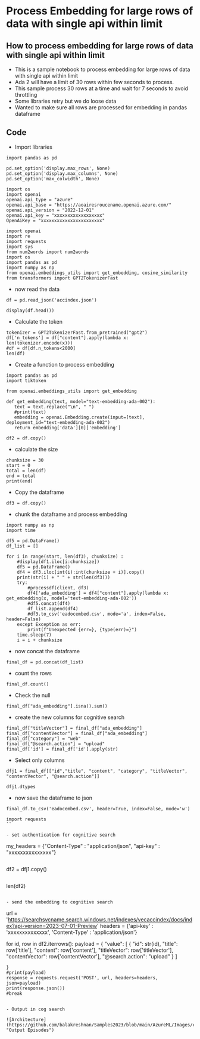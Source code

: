 # Process Embedding for large rows of data with single api within limit

## How to process embedding for large rows of data with single api within limit

- This is a sample notebook to process embedding for large rows of data with single api within limit
- Ada 2 will have a limit of 30 rows within few seconds to process.
- This sample process 30 rows at a time and wait for 7 seconds to avoid throttling
- Some libraries retry but we do loose data
- Wanted to make sure all rows are processed for embedding in pandas dataframe


## Code

- Import libraries

```
import pandas as pd

pd.set_option('display.max_rows', None)
pd.set_option('display.max_columns', None)
pd.set_option('max_colwidth', None)
```

```
import os
import openai
openai.api_type = "azure"
openai.api_base = "https://aoairesroucename.openai.azure.com/"
openai.api_version = "2022-12-01"
openai.api_key = "xxxxxxxxxxxxxxxxxx"
OpenAiKey = "xxxxxxxxxxxxxxxxxxxxxxx"
```

```
import openai
import re
import requests
import sys
from num2words import num2words
import os
import pandas as pd
import numpy as np
from openai.embeddings_utils import get_embedding, cosine_similarity
from transformers import GPT2TokenizerFast
```

- now read the data

```
df = pd.read_json('accindex.json')
```

```
display(df.head())
```

- Calculate the token

```
tokenizer = GPT2TokenizerFast.from_pretrained("gpt2")
df['n_tokens'] = df["content"].apply(lambda x: len(tokenizer.encode(x)))
#df = df[df.n_tokens<2000]
len(df)
```

- Create a function to process embedding

```
import pandas as pd
import tiktoken

from openai.embeddings_utils import get_embedding

def get_embedding(text, model="text-embedding-ada-002"):
   text = text.replace("\n", " ")
   #print(text)
   embedding = openai.Embedding.create(input=[text], deployment_id="text-embedding-ada-002")
   return embedding['data'][0]['embedding']
```

```
df2 = df.copy()
```

- calculate the size

```
chunksize = 30
start = 0
total = len(df)
end = total
print(end)
```

- Copy the dataframe

```
df3 = df.copy()
```

- chunk the dataframe and process embedding

```
import numpy as np
import time

df5 = pd.DataFrame()
df_list = []

for i in range(start, len(df3), chunksize) :
    #display(df1.iloc[i:chunksize])
    df5 = pd.DataFrame()
    df4 = df3.iloc[int(i):int(chunksize + i)].copy()
    print(str(i) + " " + str(len(df3)))    
    try:
        #processdf(client, df3)
        df4['ada_embedding'] = df4["content"].apply(lambda x: get_embedding(x, model='text-embedding-ada-002'))
        #df5.concat(df4)
        df_list.append(df4)
        #df3.to_csv('eadocembed.csv', mode='a', index=False, header=False)
    except Exception as err:
        print(f"Unexpected {err=}, {type(err)=}")
    time.sleep(7)
    i = i + chunksize
```

- now concat the dataframe

```
final_df = pd.concat(df_list)
```

- count the rows

```
final_df.count()
```

- Check the null

```
final_df["ada_embedding"].isna().sum()
```

- create the new columns for cognitive search

```
final_df["titleVector"] = final_df["ada_embedding"]
final_df["contentVector"] = final_df["ada_embedding"]
final_df["category"] = "web"
final_df["@search.action"] = "upload"
final_df['id'] = final_df['id'].apply(str)
```

- Select only columns

```
dfj1 = final_df[["id","title", "content", "category", "titleVector", "contentVector", "@search.action"]]
```

```
dfj1.dtypes
```

- now save the dataframe to json

```
final_df.to_csv('eadocembed.csv', header=True, index=False, mode='w')
```

```
import requests
``

- set authentication for cognitive search

```
my_headers = {"Content-Type" : "application/json", "api-key" : "xxxxxxxxxxxxxxx"}
```

```
df2 = dfj1.copy()
```

```
len(df2)
```

- send the embedding to cognitive search

```
url = 'https://searchsvcname.search.windows.net/indexes/vecaccindex/docs/index?api-version=2023-07-01-Preview'
headers = {'api-key' : 'xxxxxxxxxxxxxx', 'Content-Type' : 'application/json'}

for id, row in df2.iterrows():
    payload = {
      "value": [
        {
          "id": str(id),
          "title": row['title'],
          "content": row['content'], 
          "titleVector": row['titleVector'],
          "contentVector": row['contentVector'],
          "@search.action": "upload"
        }
      ]

    }
    #print(payload)
    response = requests.request('POST', url, headers=headers, json=payload)
    print(response.json())
    #break
```

- Output in cog search

![Architecture](https://github.com/balakreshnan/Samples2023/blob/main/AzureML/Images/cogsearch1.jpg "Output Episodes")